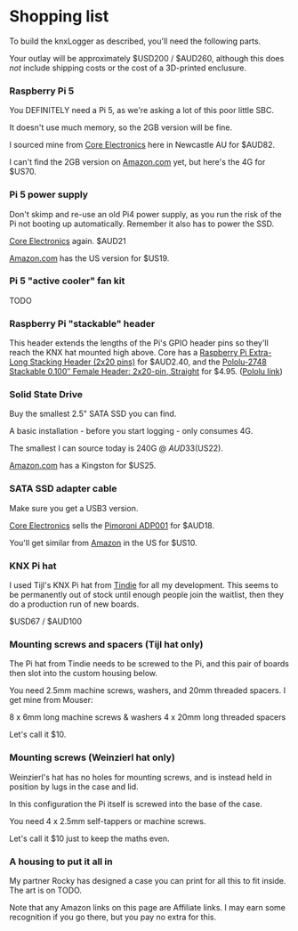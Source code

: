 # Shopping list

To build the knxLogger as described, you'll need the following parts.

Your outlay will be approximately $USD200 / $AUD260, although this does _not_ include shipping costs or the cost of a 3D-printed enclusure.

### Raspberry Pi 5

You DEFINITELY need a Pi 5, as we're asking a lot of this poor little SBC.

It doesn't use much memory, so the 2GB version will be fine.

I sourced mine from [Core Electronics](https://core-electronics.com.au/raspberry-pi-5-model-b-2gb.html) here in Newcastle AU for $AUD82.

I can't find the 2GB version on [Amazon.com](https://amzn.to/4e2eQiR) yet, but here's the 4G for $US70.

### Pi 5 power supply

Don't skimp and re-use an old Pi4 power supply, as you run the risk of the Pi not booting up automatically. Remember it also has to power the SSD.

[Core Electronics](https://core-electronics.com.au/raspberry-pi-5-power-supply-usb-c-pd-27w-white.html) again. $AUD21

[Amazon.com](https://amzn.to/3AGWUvP) has the US version for $US19.

### Pi 5 "active cooler" fan kit

TODO

### Raspberry Pi "stackable" header

This header extends the lengths of the Pi's GPIO header pins so they'll reach the KNX hat mounted high above.
Core has a [Raspberry Pi Extra-Long Stacking Header (2x20 pins)](https://core-electronics.com.au/stacking-2x20.html) for $AUD2.40, and the [Pololu-2748 Stackable 0.100″ Female Header: 2x20-pin, Straight](https://core-electronics.com.au/stackable-0-100-female-header-2x20-pin-straight.html) for $4.95. ([Pololu link](https://www.pololu.com/product/2748))

### Solid State Drive

Buy the smallest 2.5" SATA SSD you can find.

A basic installation - before you start logging - only consumes 4G.

The smallest I can source today is 240G @ $AUD33 ($US22).

[Amazon.com](https://amzn.to/3YYApg4) has a Kingston for $US25.

### SATA SSD adapter cable

Make sure you get a USB3 version.

[Core Electronics](https://core-electronics.com.au/pimoroni-sata-hard-drive-to-usb-adapter.html) sells the [Pimoroni ADP001](https://shop.pimoroni.com/products/sata-hard-drive-to-usb-adapter?variant=14241654983) for $AUD18.

You'll get similar from [Amazon](https://amzn.to/3AJnPr3) in the US for $US10.

### KNX Pi hat

I used Tijl's KNX Pi hat from [Tindie](https://www.tindie.com/products/cpu20/knx-raspberry-pi-hat/) for all my development. This seems to be permanently out of stock until enough people join the waitlist, then they do a production run of new boards.

$USD67 / $AUD100

### Mounting screws and spacers (Tijl hat only)

The Pi hat from Tindie needs to be screwed to the Pi, and this pair of boards then slot into the custom housing below.

You need 2.5mm machine screws, washers, and 20mm threaded spacers. I get mine from Mouser:

8 x 6mm long machine screws & washers
4 x 20mm long threaded spacers

Let's call it $10.

### Mounting screws (Weinzierl hat only)

Weinzierl's hat has no holes for mounting screws, and is instead held in position by lugs in the case and lid.

In this configuration the Pi itself is screwed into the base of the case.

You need 4 x 2.5mm self-tappers or machine screws.

Let's call it $10 just to keep the maths even.


### A housing to put it all in

My partner Rocky has designed a case you can print for all this to fit inside. The art is on TODO.


Note that any Amazon links on this page are Affiliate links. I may earn some recognition if you go there, but you pay no extra for this.
